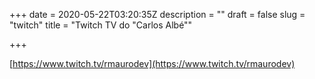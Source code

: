 +++
date = 2020-05-22T03:20:35Z
description = ""
draft = false
slug = "twitch"
title = "Twitch TV do \"Carlos Albé\""

+++


[https://www.twitch.tv/rmaurodev](https://www.twitch.tv/rmaurodev)

